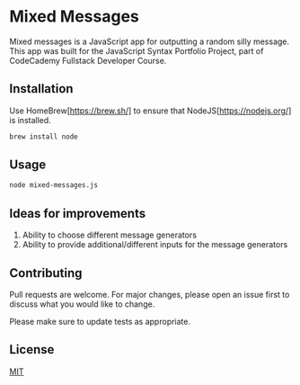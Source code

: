 # Mixed Messages

Mixed messages is a JavaScript app for outputting a random silly message. This app was built for the JavaScript Syntax Portfolio Project, part of CodeCademy Fullstack Developer Course. 

## Installation

Use HomeBrew[https://brew.sh/] to ensure that NodeJS[https://nodejs.org/] is installed.

```bash
brew install node
```

## Usage

```bash
node mixed-messages.js
```

## Ideas for improvements

1. Ability to choose different message generators
2. Ability to provide additional/different inputs for the message generators

## Contributing

Pull requests are welcome. For major changes, please open an issue first
to discuss what you would like to change.

Please make sure to update tests as appropriate.

## License

[MIT](https://choosealicense.com/licenses/mit/)
